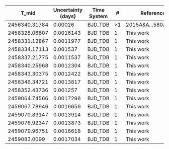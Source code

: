 |T_mid        |Uncertainty (days)|Time System|#  |Reference           |
|-------------|------------------|-----------|---|--------------------|
|2456340.31784|0.00026           |BJD_TDB    |>1 |2015A&A...580A..63M |
|2458328.08607|0.0016143         |BJD_TDB    |1  |This work           |
|2458331.12867|0.0011977         |BJD_TDB    |1  |This work           |
|2458334.17113|0.001537          |BJD_TDB    |1  |This work           |
|2458337.21775|0.0011537         |BJD_TDB    |1  |This work           |
|2458340.25968|0.0012304         |BJD_TDB    |1  |This work           |
|2458343.30375|0.0012422         |BJD_TDB    |1  |This work           |
|2458346.34721|0.0013817         |BJD_TDB    |1  |This work           |
|2458352.43736|0.001257          |BJD_TDB    |1  |This work           |
|2459064.74566|0.0017298         |BJD_TDB    |1  |This work           |
|2459067.78946|0.0016656         |BJD_TDB    |1  |This work           |
|2459070.83147|0.0013914         |BJD_TDB    |1  |This work           |
|2459076.92347|0.0013873         |BJD_TDB    |1  |This work           |
|2459079.96751|0.0016618         |BJD_TDB    |1  |This work           |
|2459083.0099 |0.0017034         |BJD_TDB    |1  |This work           |
